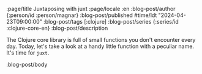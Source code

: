 :page/title Juxtaposing with juxt
:page/locale :en
:blog-post/author {:person/id :person/magnar}
:blog-post/published #time/ldt "2024-04-23T09:00:00"
:blog-post/tags [:clojure]
:blog-post/series {:series/id :clojure-core-en}
:blog-post/description

The Clojure core library is full of small functions you don't encounter every
day. Today, let's take a look at a handy little function with a peculiar name.
It's time for `juxt`.

:blog-post/body
